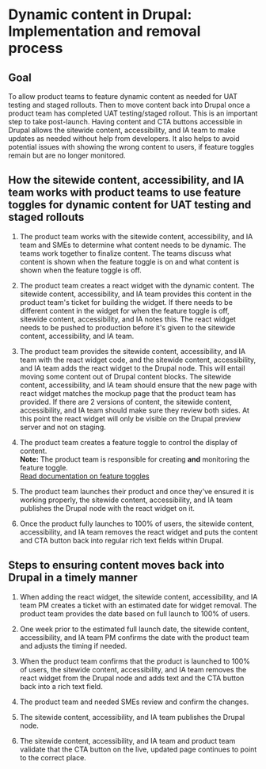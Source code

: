 # Dynamic content in Drupal: Implementation and removal process

## Goal
To allow product teams to feature dynamic content as needed for UAT testing and staged rollouts. Then to move content back into Drupal once a product team has completed UAT testing/staged rollout. This is an important step to take post-launch. Having content and CTA buttons accessible in Drupal allows the sitewide content, accessibility, and IA team to make updates as needed without help from developers. It also helps to avoid potential issues with showing the wrong content to users, if feature toggles remain but are no longer monitored.

## How the sitewide content, accessibility, and IA team works with product teams to use feature toggles for dynamic content for UAT testing and staged rollouts

1. The product team works with the sitewide content, accessibility, and IA team and SMEs to determine what content needs to be dynamic. The teams work together to finalize content. The teams discuss what content is shown when the feature toggle is on and what content is shown when the feature toggle is off. 

2.	The product team creates a react widget with the dynamic content. The sitewide content, accessibility, and IA team provides this content in the product team's ticket for building the widget. If there needs to be different content in the widget for when the feature toggle is off, sitewide content, accessibility, and IA notes this. The react widget needs to be pushed to production before it's given to the sitewide content, accessibility, and IA team. 

3.	The product team provides the sitewide content, accessibility, and IA team with the react widget code, and the sitewide content, accessibility, and IA team adds the react widget to the Drupal node. This will entail moving some content out of Drupal content blocks. The sitewide content, accessibility, and IA team should ensure that the new page with react widget matches the mockup page that the product team has provided. If there are 2 versions of content, the sitewide content, accessibility, and IA team should make sure they review both sides. At this point the react widget will only be visible on the Drupal preview server and not on staging. 

4.	The product team creates a feature toggle to control the display of content. </br>**Note:** The product team is responsible for creating **and** monitoring the feature toggle.<br> [Read documentation on feature toggles](https://github.com/department-of-veterans-affairs/veteran-facing-services-tools/blob/84d7f6201f7ada7e4167fac82807414c700df75d/packages/documentation/src/pages/platform/tools/feature-toggles.mdx)

5.	The product team launches their product and once they've ensured it is working properly, the sitewide content, accessibility, and IA team publishes the Drupal node with the react widget on it. 

6.	Once the product fully launches to 100% of users, the sitewide content, accessibility, and IA team removes the react widget and puts the content and CTA button back into regular rich text fields within Drupal. 

## Steps to ensuring content moves back into Drupal in a timely manner

1.	When adding the react widget, the sitewide content, accessibility, and IA team PM creates a ticket with an estimated date for widget removal. The product team provides the date based on full launch to 100% of users.

2.	One week prior to the estimated full launch date, the sitewide content, accessibility, and IA team PM confirms the date with the product team and adjusts the timing if needed.

3.	When the product team confirms that the product is launched to 100% of users, the sitewide content, accessibility, and IA team removes the react widget from the Drupal node and adds text and the CTA button back into a rich text field. 

4.	The product team and needed SMEs review and confirm the changes.

5.	The sitewide content, accessibility, and IA team publishes the Drupal node.

6.	The sitewide content, accessibility, and IA team and product team validate that the CTA button on the live, updated page continues to point to the correct place.
